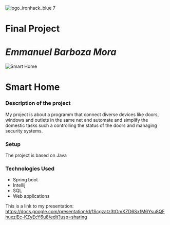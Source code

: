 ![logo_ironhack_blue 7](https://user-images.githubusercontent.com/23629340/40541063-a07a0a8a-601a-11e8-91b5-2f13e4e6b441.png)

# Final Project

# *Emmanuel Barboza Mora*
![Smart Home](https://coolhome.bwtviz.hu/wp-content/uploads/2020/03/Bosch-Smart-Home-System.jpg)
# Smart Home

### Description of the project

My project is about a programm that connect diverse devices like doors, windows and outlets in the same net and 
automate and simplify the domestic tasks such a controlling the status of the doors and managing security systems.

### Setup

The project is based on Java 

### Technologies Used

* Spring boot
* Intellij
* SQL
* Web applications

This is a link to my presentation:
https://docs.google.com/presentation/d/1Scgzatz3tOmXZD6SxfM6Ysu8QFhuxzlEc-KZyEcY6u8/edit?usp=sharing
